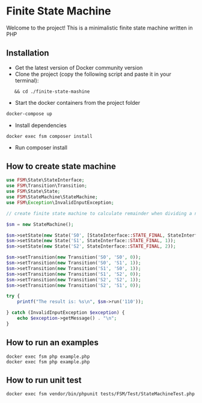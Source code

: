 # Finite State Machine

Welcome to the project!
This is a minimalistic finite state machine written in PHP

## Installation
* Get the latest version of Docker community version
* Clone the project (copy the following script and paste it in your terminal):
```git clone https://github.com/ruslan-g/finite-state-mashine finite-state-mashine \
   && cd ./finite-state-mashine
```
* Start the docker containers from the project folder
```bash
docker-compose up
```
* Install dependencies
```
docker exec fsm composer install
```
* Run composer install

## How to create state machine

```php
use FSM\State\StateInterface;
use FSM\Transition\Transition;
use FSM\State\State;
use FSM\StateMachine\StateMachine;
use FSM\Exception\InvalidInputException;

// create finite state machine to calculate remainder when dividing a number by 3

$sm = new StateMachine();

$sm->setState(new State('S0', [StateInterface::STATE_FINAL, StateInterface::STATE_INITIAL], 0));
$sm->setState(new State('S1', StateInterface::STATE_FINAL, 1));
$sm->setState(new State('S2', StateInterface::STATE_FINAL, 2));

$sm->setTransition(new Transition('S0', 'S0', 0));
$sm->setTransition(new Transition('S0', 'S1', 1));
$sm->setTransition(new Transition('S1', 'S0', 1));
$sm->setTransition(new Transition('S1', 'S2', 0));
$sm->setTransition(new Transition('S2', 'S2', 1));
$sm->setTransition(new Transition('S2', 'S1', 0));

try {
	printf("The result is: %s\n", $sm->run('110'));

} catch (InvalidInputException $exception) {
	echo $exception->getMessage() . "\n";
}
```

## How to run an examples
```
docker exec fsm php example.php
docker exec fsm php example.php
```
## How to run unit test
```
docker exec fsm vendor/bin/phpunit tests/FSM/Test/StateMachineTest.php
```